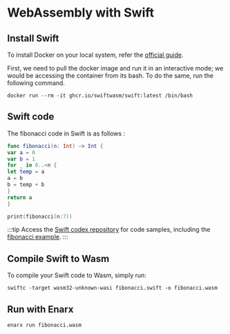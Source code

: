 # WebAssembly with Swift

## Install Swift

To install Docker on your local system, refer the [official guide](https://docs.docker.com/get-docker/).

First, we need to pull the docker image and run it in an interactive mode; we would be accessing the container from its bash. To do the same, run the following command.

```docker
docker run --rm -it ghcr.io/swiftwasm/swift:latest /bin/bash
```

## Swift code

The fibonacci code in Swift is as follows :

```swift
func fibonacci(n: Int) -> Int {
var a = 0
var b = 1
for _ in 0..<n {
let temp = a
a = b
b = temp + b
}
return a
}

print(fibonacci(n:7))
```
:::tip
Access the [Swift codex repository](https://github.com/enarx/codex/tree/main/Swift) for code samples, including the [fibonacci example](https://github.com/enarx/codex/tree/main/Swift/fibonacci).
:::

## Compile Swift to Wasm

To compile your Swift code to Wasm, simply run:

```
swiftc -target wasm32-unknown-wasi fibonacci.swift -o fibonacci.wasm
```

## Run with Enarx

```
enarx run fibonacci.wasm
```


